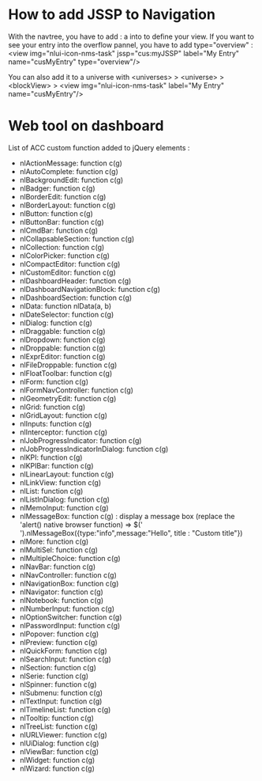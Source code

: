 # How to add JSSP to Navigation

With the navtree, you have to add : a <view> into <views> to define your view.
  If you want to see your entry into the overflow pannel, you have to add type="overview" :
&lt;view img="nlui-icon-nms-task" jssp="cus:myJSSP" label="My Entry" name="cusMyEntry"
          type="overview"/>
          
  
  You can also add it to a universe with &lt;universes> >  &lt;universe> > &lt;blockView> > &lt;view img="nlui-icon-nms-task" label="My Entry" name="cusMyEntry"/>

  
 # Web tool on dashboard 
  List of ACC custom function added to jQuery elements :
  - nlActionMessage: function c(g)​​
  - nlAutoComplete: function c(g)​​
  - nlBackgroundEdit: function c(g)​​
  - nlBadger: function c(g)​​
  - nlBorderEdit: function c(g)​​
  - nlBorderLayout: function c(g)​​
  - nlButton: function c(g)​​
  - nlButtonBar: function c(g)​​
  - nlCmdBar: function c(g)​​
  - nlCollapsableSection: function c(g)​​
  - nlCollection: function c(g)​​
  - nlColorPicker: function c(g)​​
  - nlCompactEditor: function c(g)​​
  - nlCustomEditor: function c(g)​​
  - nlDashboardHeader: function c(g)​​
  - nlDashboardNavigationBlock: function c(g)​​
  - nlDashboardSection: function c(g)​​
  - nlData: function nlData(a, b)​​
  - nlDateSelector: function c(g)​​
  - nlDialog: function c(g)​​
  - nlDraggable: function c(g)​​
  - nlDropdown: function c(g)​​
  - nlDroppable: function c(g)​​
  - nlExprEditor: function c(g)​​
  - nlFileDroppable: function c(g)​​
  - nlFloatToolbar: function c(g)​​
  - nlForm: function c(g)​​
  - nlFormNavController: function c(g)​​
  - nlGeometryEdit: function c(g)​​
  - nlGrid: function c(g)​​
  - nlGridLayout: function c(g)​​
  - nlInputs: function c(g)​​
  - nlInterceptor: function c(g)​​
  - nlJobProgressIndicator: function c(g)​​
  - nlJobProgressIndicatorInDialog: function c(g)​​
  - nlKPI: function c(g)​​
  - nlKPIBar: function c(g)​​
  - nlLinearLayout: function c(g)​​
  - nlLinkView: function c(g)​​
  - nlList: function c(g)​​
  - nlListInDialog: function c(g)​​
  - nlMemoInput: function c(g)​​
  - nlMessageBox: function c(g) : display a message box (replace the 'alert() native browser function) => $('<div></div>').nlMessageBox({type:"info",message:"Hello", title : "Custom title"})
  - nlMore: function c(g)​​
  - nlMultiSel: function c(g)​​
  - nlMultipleChoice: function c(g)​​
  - nlNavBar: function c(g)​​
  - nlNavController: function c(g)​​
  - nlNavigationBox: function c(g)​​
  - nlNavigator: function c(g)​​
  - nlNotebook: function c(g)​​
  - nlNumberInput: function c(g)​​
  - nlOptionSwitcher: function c(g)​​
  - nlPasswordInput: function c(g)​​
  - nlPopover: function c(g)​​
  - nlPreview: function c(g)​​
  - nlQuickForm: function c(g)​​
  - nlSearchInput: function c(g)​​
  - nlSection: function c(g)​​
  - nlSerie: function c(g)​​
  - nlSpinner: function c(g)​​
  - nlSubmenu: function c(g)​​
  - nlTextInput: function c(g)​​
  - nlTimelineList: function c(g)​​
  - nlTooltip: function c(g)​​
  - nlTreeList: function c(g)​​
  - nlURLViewer: function c(g)​​
  - nlUiDialog: function c(g)​​
  - nlViewBar: function c(g)​​
  - nlWidget: function c(g)​​
  - nlWizard: function c(g)
